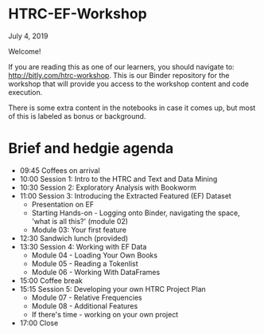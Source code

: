 # HTRC-EF-Workshop

July 4, 2019

Welcome!

If you are reading this as one of our learners, you should navigate to: http://bitly.com/htrc-workshop. This is our Binder repository for the workshop that will provide you access to the workshop content and code execution.  

There is some extra content in the notebooks in case it comes up, but most of this is labeled as bonus or background.

# Brief and hedgie agenda

* 09:45 Coffees on arrival
* 10:00   Session 1: Intro to the HTRC and Text and Data Mining 
* 10:30   Session 2: Exploratory Analysis with Bookworm 
* 11:00   Session 3: Introducing the Extracted Featured (EF) Dataset 
    * Presentation on EF 
    * Starting Hands-on - Logging onto Binder, navigating the space, 'what is all this?'  (module 02)
    * Module 03: Your first feature 
* 12:30   Sandwich lunch (provided)
* 13:30   Session 4: Working with EF Data
    * Module 04 - Loading Your Own Books 
    * Module 05 - Reading a Tokenlist
    * Module 06 - Working With DataFrames
* 15:00   Coffee break 
* 15:15   Session 5: Developing your own HTRC Project Plan 
    * Module 07 - Relative Frequencies
    * Module 08 - Additional Features
    * If there's time - working on your own project
* 17:00   Close
